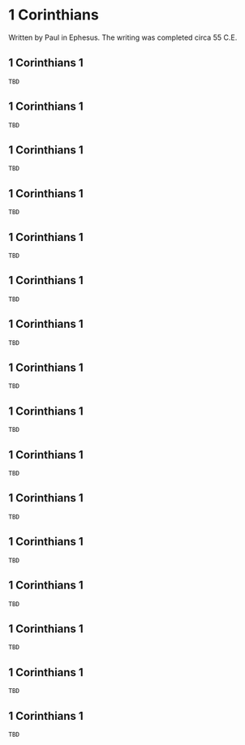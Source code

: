 # 1 Corinthians

Written by Paul in Ephesus. The writing was completed circa 55 C.E.

## 1 Corinthians 1

```
TBD
```


## 1 Corinthians 1

```
TBD
```


## 1 Corinthians 1

```
TBD
```


## 1 Corinthians 1

```
TBD
```


## 1 Corinthians 1

```
TBD
```


## 1 Corinthians 1

```
TBD
```


## 1 Corinthians 1

```
TBD
```


## 1 Corinthians 1

```
TBD
```


## 1 Corinthians 1

```
TBD
```


## 1 Corinthians 1

```
TBD
```


## 1 Corinthians 1

```
TBD
```


## 1 Corinthians 1

```
TBD
```


## 1 Corinthians 1

```
TBD
```


## 1 Corinthians 1

```
TBD
```


## 1 Corinthians 1

```
TBD
```


## 1 Corinthians 1

```
TBD
```


